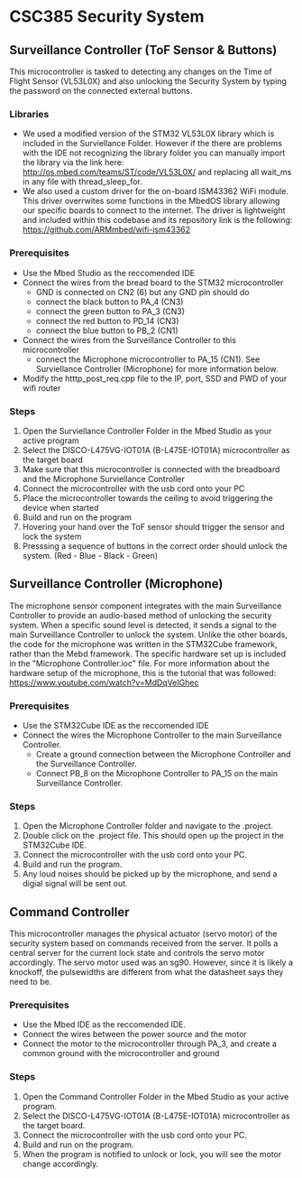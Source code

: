 # CSC385 Security System

## Surveillance Controller (ToF Sensor & Buttons)
This microcontroller is tasked to detecting any changes on the Time of Flight Sensor (VL53L0X) and also unlocking the Security System by typing the password on the connected external buttons.

### Libraries
- We used a modified version of the STM32 VL53L0X library which is included in the Surviellance Folder. However if the there are problems with the IDE not recognizing the library folder you can manually import the library via the link here: http://os.mbed.com/teams/ST/code/VL53L0X/ and replacing all wait_ms in any file with thread_sleep_for. 
- We also used a custom driver for the on-board ISM43362 WiFi module. This driver overrwites some functions in the MbedOS library allowing 
our specific boards to connect to the internet. The driver is lightweight and included within this codebase and its repository link is 
the following: https://github.com/ARMmbed/wifi-ism43362 

### Prerequisites
- Use the Mbed Studio as the reccomended IDE
- Connect the wires from the bread board to the STM32 microcontroller
    - GND is connected on CN2 (6) but any GND pin should do
    - connect the black button to PA_4 (CN3)
    - connect the green button to PA_3 (CN3)
    - connect the red button to PD_14 (CN3)
    - connect the blue button to PB_2 (CN1)
- Connect the wires from the Surveillance Controller to this microcontroller
    - connect the Microphone microcontroller to PA_15 (CN1). See Surviellance Controller (Microphone) for more information below.
- Modify the htttp_post_req.cpp file to the IP, port, SSD and PWD of your wifi router

### Steps
1. Open the Surviellance Controller Folder in the Mbed Studio as your active program
2. Select the DISCO-L475VG-IOT01A (B-L475E-IOT01A) microcontroller as the target board
3. Make sure that this microcontroller is connected with the breadboard and the Microphone Surviellance Controller
4. Connect the microcontroller with the usb cord onto your PC
5. Place the microcontroller towards the ceiling to avoid triggering the device when started
6. Build and run on the program
7. Hovering your hand over the ToF sensor should trigger the sensor and lock the system
8. Presssing a sequence of buttons in the correct order should unlock the system. (Red - Blue - Black - Green)

## Surveillance Controller (Microphone)
The microphone sensor component integrates with the main Surveillance Controller to provide an audio-based method of unlocking the security system. When a specific sound level is detected, it sends a signal to the main Surveillance Controller to unlock the system. Unlike the other boards, the code for the microphone was written in the STM32Cube framework, rather than the Mebd framework. The specific hardware set up is included in the "Microphone Controller.ioc" file. For more information about the hardware setup of the microphone, this is the tutorial that was followed: https://www.youtube.com/watch?v=MdDqVeIGhec

### Prerequisites
- Use the STM32Cube IDE as the reccomended IDE
- Connect the wires the Microphone Controller to the main Surveillance Controller.
    - Create a ground connection between the Microphone Controller and the Surveillance Controller.
    - Connect PB_8 on the Microphone Controller to PA_15 on the main Surveillance Controller.

### Steps
1. Open the Microphone Controller folder and navigate to the .project.
2. Double click on the .project file. This should open up the project in the STM32Cube IDE.
3. Connect the microcontroller with the usb cord onto your PC.
4. Build and run the program.
5. Any loud noises should be picked up by the microphone, and send a digial signal will be sent out.

## Command Controller 
This microcontroller manages the physical actuator (servo motor) of the security system based on commands received from the server. It polls a central server for the current lock state and controls the servo motor accordingly. The servo motor used was an sg90. However, since it is likely a knockoff, the pulsewidths are different from what the datasheet says they need to be.

### Prerequisites
- Use the Mbed IDE as the reccomended IDE.
- Connect the wires between the power source and the motor
- Connect the motor to the microcontroller through PA_3, and create a common ground with the microcontroller and ground

### Steps
1. Open the Command Controller Folder in the Mbed Studio as your active program.
2. Select the DISCO-L475VG-IOT01A (B-L475E-IOT01A) microcontroller as the target board.
3. Connect the microcontroller with the usb cord onto your PC.
4. Build and run on the program.
5. When the program is notified to unlock or lock, you will see the motor change accordingly.
